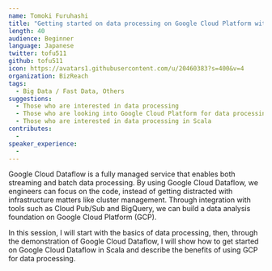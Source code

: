 ```yaml
---
name: Tomoki Furuhashi
title: "Getting started on data processing on Google Cloud Platform with Scala and Google Cloud Dataflow"
length: 40
audience: Beginner
language: Japanese
twitter: tofu511
github: tofu511
icon: https://avatars1.githubusercontent.com/u/20460383?s=400&v=4
organization: BizReach
tags:
  - Big Data / Fast Data, Others
suggestions:
  - Those who are interested in data processing
  - Those who are looking into Google Cloud Platform for data processing
  - Those who are interested in data processing in Scala
contributes:
  - 
speaker_experience:
  - 
---
```

Google Cloud Dataflow is a fully managed service that enables both streaming and batch data processing. By using Google Cloud Dataflow, we engineers can focus on the code, instead of getting distracted with infrastructure matters like cluster management. Through integration with tools such as Cloud Pub/Sub and BigQuery, we can build a data analysis foundation on Google Cloud Platform (GCP).

In this session, I will start with the basics of data processing, then, through the demonstration of Google Cloud Dataflow, I will show how to get started on Google Cloud Dataflow in Scala and describe the benefits of using GCP for data processing.
